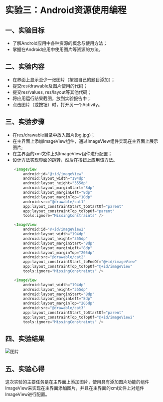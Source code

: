# 实验三：Android资源使用编程
## 一、实验目标
- 了解Android应用中各种资源的概念与使用方法；
- 掌握在Android应用中使用图片等资源的方法。

## 二、实验内容
- 在界面上显示至少一张图片（按照自己的题目添加）；
- 提交res/drawable及图片使用的代码；
- 提交res/values, res/layout等其他代码；
- 将应用运行结果截图，放到实验报告中；
- 点击图片（或按钮）时，打开另一个Activity。

## 三、实验步骤
- 在res/drawable目录中放入图片(bg.jpg)；
- 在主界面上添加ImageView组件，通过ImageView组件实现在主界面上展示图片;
- 在主界面的xml文件上对ImageView组件进行配置；
- 设计方法实现界面的跳转，然后在按钮上应用该方法。
```java
    <ImageView
        android:id="@+id/imageView"
        android:layout_width="194dp"
        android:layout_height="355dp"
        android:layout_marginStart="8dp"
        android:layout_marginLeft="8dp"
        android:layout_marginTop="10dp"
        android:src="@drawable/cat1"
        app:layout_constraintStart_toStartOf="parent"
        app:layout_constraintTop_toTopOf="parent"
        tools:ignore="MissingConstraints" />

    <ImageView
        android:id="@+id/imageView2"
        android:layout_width="194dp"
        android:layout_height="355dp"
        android:layout_marginStart="8dp"
        android:layout_marginLeft="8dp"
        android:layout_marginTop="205dp"
        android:src="@drawable/cat2"
        app:layout_constraintStart_toEndOf="@+id/imageView"
        app:layout_constraintTop_toTopOf="@+id/imageView"
        tools:ignore="MissingConstraints" />

    <ImageView
        android:layout_width="194dp"
        android:layout_height="355dp"
        android:layout_marginStart="8dp"
        android:layout_marginLeft="8dp"
        android:layout_marginTop="205dp"
        android:src="@drawable/cat3"
        app:layout_constraintStart_toStartOf="parent"
        app:layout_constraintTop_toTopOf="@+id/imageView2"
        tools:ignore="MissingConstraints" />
```

## 四、实验结果
![图片](https://github.com/joshua-ben/android-labs-2020/blob/master/students/net1814080903323/test3.jpg)

## 五、实验心得
  这次实验的主要任务是在主界面上添加图片，使用具有添加图片功能的组件ImageView来实现在主界面添加图片，并且在主界面的xml文件上对组件ImageView进行配置。
